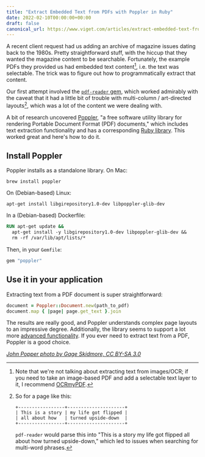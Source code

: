 ```yaml
---
title: "Extract Embedded Text from PDFs with Poppler in Ruby"
date: 2022-02-10T00:00:00+00:00
draft: false
canonical_url: https://www.viget.com/articles/extract-embedded-text-from-pdfs-with-poppler-in-ruby/
---
```


A recent client request had us adding an archive of magazine issues
dating back to the 1980s. Pretty straightforward stuff, with the hiccup
that they wanted the magazine content to be searchable. Fortunately, the
example PDFs they provided us had embedded text
content[^1], i.e. the
text was selectable. The trick was to figure out how to programmatically
extract that content.

Our first attempt involved the [`pdf-reader`
gem](https://rubygems.org/gems/pdf-reader/versions/2.2.1), which worked
admirably with the caveat that it had a little bit of trouble with
multi-column / art-directed layouts[^2], which was a lot of the content we were dealing
with.

A bit of research uncovered [Poppler](https://poppler.freedesktop.org/),
"a free software utility library for rendering Portable Document Format
(PDF) documents," which includes text extraction functionality and has a
corresponding [Ruby
library](https://rubygems.org/gems/poppler/versions/3.4.9). This worked
great and here's how to do it.

## Install Poppler

Poppler installs as a standalone library. On Mac:

```
brew install poppler
```

On (Debian-based) Linux:

```
apt-get install libgirepository1.0-dev libpoppler-glib-dev
```

In a (Debian-based) Dockerfile:

```dockerfile
RUN apt-get update &&
  apt-get install -y libgirepository1.0-dev libpoppler-glib-dev &&
  rm -rf /var/lib/apt/lists/*
````

Then, in your `Gemfile`:

```ruby
gem "poppler"
````

## Use it in your application

Extracting text from a PDF document is super straightforward:

```ruby
document = Poppler::Document.new(path_to_pdf)
document.map { |page| page.get_text }.join
```

The results are really good, and Poppler understands complex page
layouts to an impressive degree. Additionally, the library seems to
support a lot more [advanced
functionality](https://www.rubydoc.info/gems/poppler/3.4.9). If you ever
need to extract text from a PDF, Poppler is a good choice.

[*John Popper photo by Gage Skidmore, CC BY-SA
3.0*](https://commons.wikimedia.org/w/index.php?curid=39946499)


[^1]: Note that we're not talking about extracting text from images/OCR;
if you need to take an image-based PDF and add a selectable text
layer to it, I recommend
[OCRmyPDF](https://pypi.org/project/ocrmypdf/).

[^2]: So for a page like this:

        +-----------------+---------------------+
        | This is a story | my life got flipped |
        | all about how   | turned upside-down  |
        +-----------------+---------------------+

    `pdf-reader` would parse this into "This is a story my life got
    flipped all about how turned upside-down," which led to issues when
    searching for multi-word phrases.
